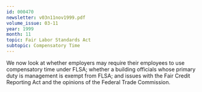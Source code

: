 ```yaml
---
id: 000470
newsletter: v03n11nov1999.pdf
volume_issue: 03-11
year: 1999
month: 11
topic: Fair Labor Standards Act
subtopic: Compensatory Time
---
```


We now look at whether employers may require their employees to use compensatory time under FLSA; whether a building officials whose primary duty is management is exempt from FLSA; and issues with the Fair Credit Reporting Act and the opinions of the Federal Trade Commission.
